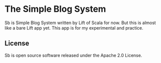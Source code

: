 # The Simple Blog System

Sb is Simple Blog System written by Lift of Scala for now.
But this is almost like a bare Lift app yet.
This app is for my experimental and practice.

## License
Sb is open source software released under the Apache 2.0 License.